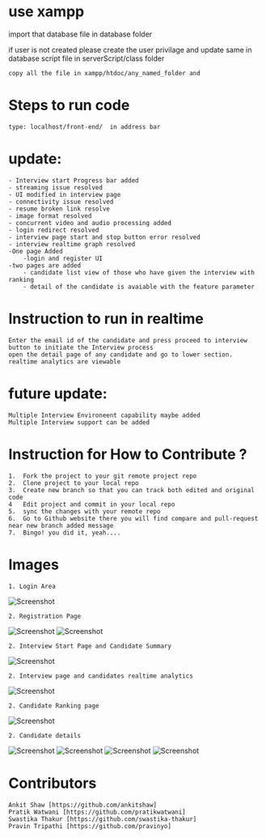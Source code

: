 # use xampp

import that database file in database folder

if user is not created please create the user privilage and update same in database script file in
serverScript/class folder

	copy all the file in xampp/htdoc/any_named_folder and 

# Steps to run code

	type: localhost/front-end/  in address bar

# update:
	- Interview start Progress bar added
	- streaming issue resolved
	- UI modified in interview page
	- connectivity issue resolved
	- resume broken link resolve
	- image format resolved
	- concurrent video and audio processing added
	- login redirect resolved
	- interview page start and stop button error resolved
	- interview realtime graph resolved
	-One page Added
		-login and register UI
	-two pages are added
		- candidate list view of those who have given the interview with ranking
		- detail of the candidate is avaiable with the feature parameter

# Instruction to run in realtime
	Enter the email id of the candidate and press proceed to interview button to initiate the Interview process
	open the detail page of any candidate and go to lower section. realtime analytics are viewable

# future update:
	Multiple Interview Environeent capability maybe added
	Multiple Interview support can be added


# Instruction for How to Contribute ?
	1.	Fork the project to your git remote project repo
	2.	Clone project to your local repo
	3.	Create new branch so that you can track both edited and original code
	4	Edit project and commit in your local repo
	5.	sync the changes with your remote repo
	6.	Go to Github website there you will find compare and pull-request near new branch added message
	7.	Bingo! you did it, yeah....	
 
 # Images
	1. Login Area
![Screenshot](ss/1.login_area.png)

	2. Registration Page
![Screenshot](ss/2.registration_page_1.png)
![Screenshot](ss/2.registration_page_2.png)

	2. Interview Start Page and Candidate Summary
![Screenshot](ss/3.Interview_start_page_and_candidate_summary.png)

	2. Interview page and candidates realtime analytics
![Screenshot](ss/4.interview_page_candidate's_realtime_analytics.png)

	2. Candidate Ranking page
![Screenshot](ss/5.Candidate_Ranking_page.png)

	2. Candidate details
![Screenshot](ss/6.candidate_details_1.png)
![Screenshot](ss/6.candidate_details_2.png)
![Screenshot](ss/6.candidate_details_3.png)
![Screenshot](ss/6.candidate_details_4.png)

# Contributors
	Ankit Shaw [https://github.com/ankitshaw]
	Pratik Watwani [https://github.com/pratikwatwani]
	Swastika Thakur [https://github.com/swastika-thakur]
	Pravin Tripathi [https://github.com/pravinyo]
